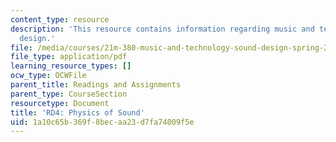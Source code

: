 ```yaml
---
content_type: resource
description: 'This resource contains information regarding music and technology: Sound
  design.'
file: /media/courses/21m-380-music-and-technology-sound-design-spring-2016/1a10c65b369f8becaa23d7fa74009f5e_MIT21M_380S16_assn_rd4.pdf
file_type: application/pdf
learning_resource_types: []
ocw_type: OCWFile
parent_title: Readings and Assignments
parent_type: CourseSection
resourcetype: Document
title: 'RD4: Physics of Sound'
uid: 1a10c65b-369f-8bec-aa23-d7fa74009f5e
---
```

